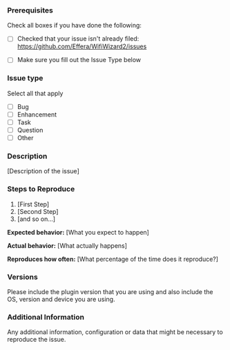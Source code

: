 ﻿<!--

Have you read the plugins' Code of Conduct? By creating an Issue, you are expected to comply with it, including treating everyone with respect: https://github.com/Effera/WifiWizard2/blob/master/CODE_OF_CONDUCT.md

-->

### Prerequisites

Check all boxes if you have done the following:
- [ ] Checked that your issue isn't already filed: https://github.com/Effera/WifiWizard2/issues
- [ ] Make sure you fill out the Issue Type below


### Issue type
Select all that apply
- [ ] Bug
- [ ] Enhancement
- [ ] Task
- [ ] Question
- [ ] Other

### Description

[Description of the issue]

### Steps to Reproduce

1. [First Step]
2. [Second Step]
3. [and so on...]

**Expected behavior:** [What you expect to happen]

**Actual behavior:** [What actually happens]

**Reproduces how often:** [What percentage of the time does it reproduce?]

### Versions

Please include the plugin version that you are using and also include the OS, version and device you are using.

### Additional Information

Any additional information, configuration or data that might be necessary to reproduce the issue.